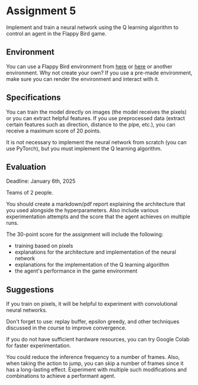 # Assignment 5

Implement and train a neural network using the Q learning algorithm to control an agent in the Flappy Bird game.

## Environment

You can use a Flappy Bird environment from [here](https://pypi.org/project/flappy-bird-gymnasium/) or [here](https://github.com/Talendar/flappy-bird-gym) or another environment. Why not create your own? If you use a pre-made environment, make sure you can render the environment and interact with it.

## Specifications

You can train the model directly on images (the model receives the pixels) or you can extract helpful features. If you use preprocessed data (extract certain features such as direction, distance to the pipe, etc.), you can receive a maximum score of 20 points.

It is not necessary to implement the neural network from scratch (you can use PyTorch), but you must implement the Q learning algorithm.

## Evaluation

Deadline: January 6th, 2025

Teams of 2 people.

You should create a markdown/pdf report explaining the architecture that you used alongside the hyperparameters. Also include various experimentation attempts and the score that the agent achieves on multiple runs.

The 30-point score for the assignment will include the following:
- training based on pixels
- explanations for the architecture and implementation of the neural network
- explanations for the implementation of the Q learning algorithm
- the agent's performance in the game environment

## Suggestions

If you train on pixels, it will be helpful to experiment with convolutional neural networks.

Don't forget to use: replay buffer, epsilon greedy, and other techniques discussed in the course to improve convergence.

If you do not have sufficient hardware resources, you can try Google Colab for faster experimentation.

You could reduce the inference frequency to a number of frames. Also, when taking the action to jump, you can skip a number of frames since it has a long-lasting effect. Experiment with multiple such modifications and combinations to achieve a performant agent.
